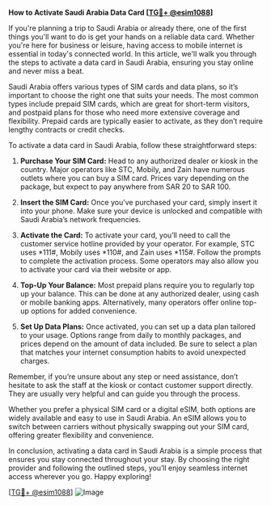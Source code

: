 **How to Activate Saudi Arabia Data Card [[TG💪+ @esim1088](https://t.me/s/esim1088)]**

If you're planning a trip to Saudi Arabia or already there, one of the first things you'll want to do is get your hands on a reliable data card. Whether you're here for business or leisure, having access to mobile internet is essential in today's connected world. In this article, we'll walk you through the steps to activate a data card in Saudi Arabia, ensuring you stay online and never miss a beat.

Saudi Arabia offers various types of SIM cards and data plans, so it’s important to choose the right one that suits your needs. The most common types include prepaid SIM cards, which are great for short-term visitors, and postpaid plans for those who need more extensive coverage and flexibility. Prepaid cards are typically easier to activate, as they don’t require lengthy contracts or credit checks.

To activate a data card in Saudi Arabia, follow these straightforward steps:

1. **Purchase Your SIM Card:** Head to any authorized dealer or kiosk in the country. Major operators like STC, Mobily, and Zain have numerous outlets where you can buy a SIM card. Prices vary depending on the package, but expect to pay anywhere from SAR 20 to SAR 100.

2. **Insert the SIM Card:** Once you’ve purchased your card, simply insert it into your phone. Make sure your device is unlocked and compatible with Saudi Arabia’s network frequencies.

3. **Activate the Card:** To activate your card, you’ll need to call the customer service hotline provided by your operator. For example, STC uses *111#, Mobily uses *110#, and Zain uses *115#. Follow the prompts to complete the activation process. Some operators may also allow you to activate your card via their website or app.

4. **Top-Up Your Balance:** Most prepaid plans require you to regularly top up your balance. This can be done at any authorized dealer, using cash or mobile banking apps. Alternatively, many operators offer online top-up options for added convenience.

5. **Set Up Data Plans:** Once activated, you can set up a data plan tailored to your usage. Options range from daily to monthly packages, and prices depend on the amount of data included. Be sure to select a plan that matches your internet consumption habits to avoid unexpected charges.

Remember, if you’re unsure about any step or need assistance, don’t hesitate to ask the staff at the kiosk or contact customer support directly. They are usually very helpful and can guide you through the process.

Whether you prefer a physical SIM card or a digital eSIM, both options are widely available and easy to use in Saudi Arabia. An eSIM allows you to switch between carriers without physically swapping out your SIM card, offering greater flexibility and convenience.

In conclusion, activating a data card in Saudi Arabia is a simple process that ensures you stay connected throughout your stay. By choosing the right provider and following the outlined steps, you’ll enjoy seamless internet access wherever you go. Happy exploring!

[[TG💪+ @esim1088](https://t.me/s/esim1088)] 
![Image](https://i.postimg.cc/Y0z9fWf4/image.png)